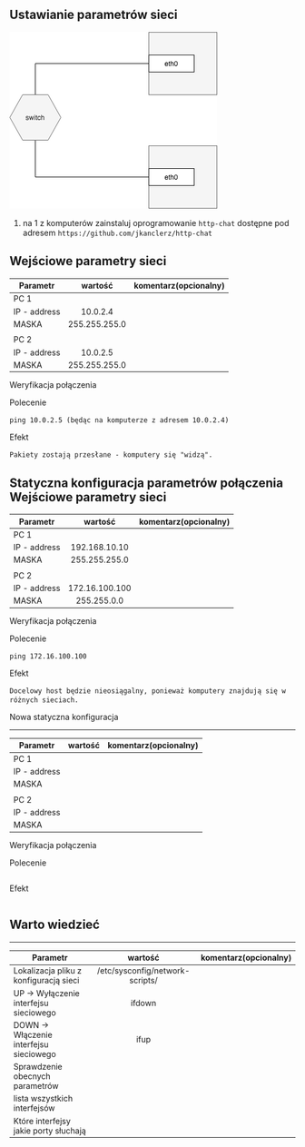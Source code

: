 Ustawianie parametrów sieci
---------------------------

![alt text][network]

[network]: ./network.png "Logo Title Text 2"

1. na 1 z komputerów zainstaluj oprogramowanie ``http-chat`` dostępne pod adresem ``https://github.com/jkanclerz/http-chat``

Wejściowe parametry sieci
-------------------------
| Parametr | wartość | komentarz(opcionalny) |
| ------------- |:-------------:| -----:|
|   PC 1 |  
| IP - address  | 10.0.2.4 | |
| MASKA  | 255.255.255.0 | |
|   |  | |
| PC 2  |  | |
| IP - address  | 10.0.2.5 | |
| MASKA  | 255.255.255.0 | |

Weryfikacja połączenia

Polecenie
```
ping 10.0.2.5 (będąc na komputerze z adresem 10.0.2.4)
```

Efekt
```
Pakiety zostają przesłane - komputery się "widzą".
```

Statyczna konfiguracja parametrów połączenia
Wejściowe parametry sieci
-------------------------
| Parametr | wartość | komentarz(opcionalny) |
| ------------- |:-------------:| -----:|
|   PC 1 |  
| IP - address  | 192.168.10.10 | |
| MASKA  | 255.255.255.0 | |
|   |  | |
| PC 2  |  | |
| IP - address  | 172.16.100.100 | |
| MASKA  | 255.255.0.0 | |

Weryfikacja połączenia

Polecenie
```
ping 172.16.100.100
```

Efekt
```
Docelowy host będzie nieosiągalny, ponieważ komputery znajdują się w różnych sieciach.
```

Nowa statyczna konfiguracja 

-------------------------
| Parametr | wartość | komentarz(opcionalny) |
| ------------- |:-------------:| -----:|
|   PC 1 |  
| IP - address  |  | |
| MASKA  |  | |
|   |  | |
| PC 2  |  | |
| IP - address  |  | |
| MASKA  |  | |

Weryfikacja połączenia

Polecenie
```
```

Efekt
```
```

Warto wiedzieć
--------------

-------------------------
| Parametr | wartość | komentarz(opcionalny) |
| ------------- |:-------------:| -----:|
| Lokalizacja pliku z konfiguracją sieci| /etc/sysconfig/network-scripts/ | |
| UP -> Wyłączenie interfejsu sieciowego| ifdown | |
| DOWN -> Włączenie interfejsu sieciowego| ifup | |
| Sprawdzenie obecnych parametrów | | |
| lista wszystkich interfejsów | | |
| Które interfejsy jakie porty słuchają | | |
